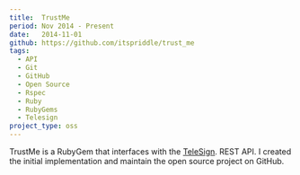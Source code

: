 ```yaml
---
title:  TrustMe
period: Nov 2014 - Present
date:   2014-11-01
github: https://github.com/itspriddle/trust_me
tags:
  - API
  - Git
  - GitHub
  - Open Source
  - Rspec
  - Ruby
  - RubyGems
  - Telesign
project_type: oss
---
```


TrustMe is a RubyGem that interfaces with the [TeleSign][]. REST API. I
created the initial implementation and maintain the open source project on
GitHub.

[TeleSign]: https://www.telesign.com/
